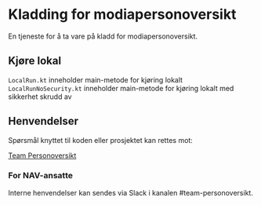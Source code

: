 # Kladding for modiapersonoversikt
En tjeneste for å ta vare på kladd for modiapersonoversikt.


## Kjøre lokal
`LocalRun.kt` inneholder main-metode for kjøring lokalt
`LocalRunNoSecurity.kt` inneholder main-metode for kjøring lokalt med sikkerhet skrudd av

## Henvendelser
Spørsmål knyttet til koden eller prosjektet kan rettes mot:

[Team Personoversikt](https://github.com/navikt/info-team-personoversikt)

### For NAV-ansatte
Interne henvendelser kan sendes via Slack i kanalen #team-personoversikt.
